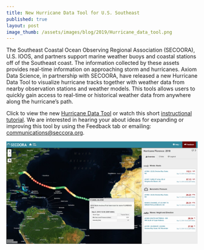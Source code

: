 ```yaml
---
title: New Hurricane Data Tool for U.S. Southeast
published: true
layout: post
image_thumb: /assets/images/blog/2019/Hurricane_data_tool.png
---
```


The Southeast Coastal Ocean Observing Regional Association (SECOORA), U.S. IOOS, and partners support marine weather buoys and coastal stations off of the Southeast coast. The information collected by these assets provides real-time information on approaching storm and hurricanes. Axiom Data Science, in partnership with SECOORA, have released a new Hurricane Data Tool to visualize hurricane tracks together with weather data from nearby observation stations and weather models. This tools allows users to quickly gain access to real-time or historical weather data from anywhere along the hurricane’s path. 

Click to view the new <a href="https://hurricane.portal.secoora.org/">Hurricane Data Tool</a> or watch this short <a href="https://www.youtube.com/watch?v=YIefuFr9kNw">instructional tutorial</a>. We are interested in hearing your about ideas for expanding or improving this tool by using the Feedback tab or emailing: communications@seccora.org.

<img src="/assets/images/blog/2019/Hurricane_data_tool.png" class="img-responsive center-block"/>
